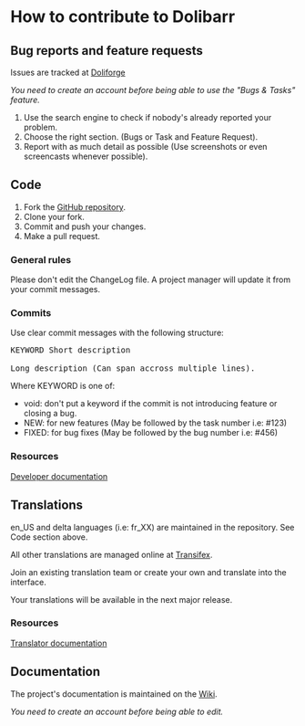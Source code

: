 How to contribute to Dolibarr
=============================

Bug reports and feature requests
--------------------------------
Issues are tracked at [Doliforge](https://doliforge.org/projects/dolibarr)

*You need to create an account before being able to use the "Bugs & Tasks" feature.*

1. Use the search engine to check if nobody's already reported your problem.
2. Choose the right section. (Bugs or Task and Feature Request).
3. Report with as much detail as possible (Use screenshots or even screencasts whenever possible).

Code
----
1. Fork the [GitHub repository](https://github.com/Dolibarr/dolibarr).
2. Clone your fork.
3. Commit and push your changes.
4. Make a pull request.

### General rules
Please don't edit the ChangeLog file. A project manager will update it from your commit messages.

### Commits
Use clear commit messages with the following structure:

<pre>
KEYWORD Short description

Long description (Can span accross multiple lines).
</pre>

Where KEYWORD is one of:

- void: don't put a keyword if the commit is not introducing feature or closing a bug.
- NEW: for new features (May be followed by the task number i.e: #123)
- FIXED: for bug fixes (May be followed by the bug number i.e: #456)

### Resources
[Developer documentation](http://wiki.dolibarr.org/index.php/Developer_documentation)

Translations
------------
en_US and delta languages (i.e: fr_XX) are maintained in the repository. See Code section above.

All other translations are managed online at [Transifex](https://www.transifex.com/projects/p/dolibarr).

Join an existing translation team or create your own and translate into the interface.

Your translations will be available in the next major release.

### Resources
[Translator documentation](http://wiki.dolibarr.org/index.php/Developer_documentation)

Documentation
-------------
The project's documentation is maintained on the [Wiki](http://wiki.dolibarr.org/index.php).

*You need to create an account before being able to edit.*

